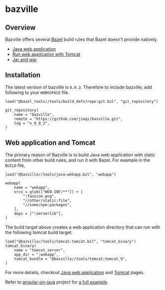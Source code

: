# bazville

## Overview

Bazville offers several [Bazel](https://bazel.build) build rules that Bazel doesn't provide natively.

- [Java web application](docs/webapp.md)
- [Run web application with Tomcat](docs/tomcat.md)
- [Jar and war](docs/jar.md)

## Installation

The latest version of bazville is `0.0.2`. Therefore to include bazville, add
following to your `WORKSPACE` file.

```
load("@bazel_tools//tools/build_defs/repo:git.bzl", "git_repository")

git_repository(
    name = "bazville",
    remote = "https://github.com/jiaqi/bazville.git",
    tag = "v_0_0_2",
)
```

## Web application and Tomcat

The primary reason of Bazville is to build Java web application with static
content from other build rules, and run it with Bazel. For example in the
`BUILD` file,

```
load("@bazville//tools/java:webapp.bzl", "webapp")

webapp(
    name = "webapp",
    srcs = glob(["WEB-INF/**"]) + [
        ":favicon.png",
        "//other/static:file",
        "//some/npm:packages",
    ],
    deps = [":serverlib"],
)
```

The build target above creates a web application directory that can run with
the following tomcat build target.

```
load("@bazville//tools/tomcat:tomcat.bzl", "tomcat_binary")
tomcat_binary(
    name = "tomcat_server",
    app_dir = ":webapp",
    tomcat_bundle = "@bazville//tools/tomcat:tomcat_9",
)
```

For more details, checkout [Java web application](docs/webapp.md) and
[Tomcat](docs/tomcat.md) pages.

Refer to [angular-on-java](https://github.com/jiaqi/angular-on-java) project
for
[a full example](https://github.com/jiaqi/angular-on-java/blob/master/java/org/cyclopsgroup/aoj/server/BUILD).
